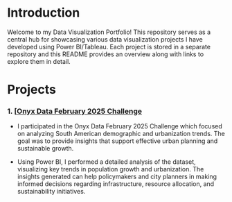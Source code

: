 # Introduction

Welcome to my Data Visualization Portfolio! This repository serves as a central hub for showcasing various data visualization projects I have developed using Power BI/Tableau. Each project is stored in a separate repository and this README provides an overview along with links to explore them in detail.

# Projects

### 1. **[[Onyx Data February 2025 Challenge](https://github.com/yourusername/sales-dashboard](https://github.com/fahmiess/Project-Onyx-Data-February-2025-Challenge.git))**

- I participated in the Onyx Data February 2025 Challenge which focused on analyzing South American demographic and urbanization trends. The goal was to provide insights that support effective urban planning and sustainable growth.

- Using Power BI, I performed a detailed analysis of the dataset, visualizing key trends in population growth and urbanization. The insights generated can help policymakers and city planners in making informed decisions regarding infrastructure, resource allocation, and sustainability initiatives.
